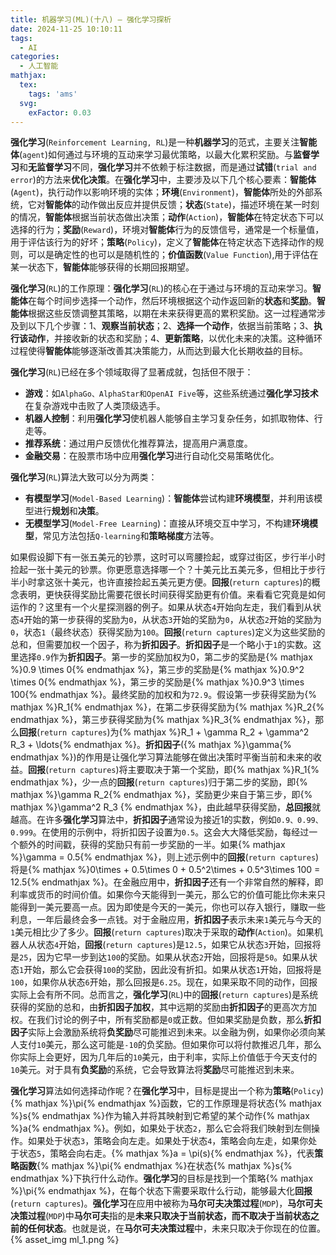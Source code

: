 ```yaml
---
title: 机器学习(ML)(十八) — 强化学习探析
date: 2024-11-25 10:10:11
tags:
  - AI
categories:
  - 人工智能
mathjax:
  tex:
    tags: 'ams'
  svg:
    exFactor: 0.03
---
```


**强化学习**(`Reinforcement Learning, RL`)是一种**机器学习**的范式，主要关注**智能体**(`agent`)如何通过与环境的互动来学习最优策略，以最大化累积奖励。与**监督学习**和**无监督学习**不同，**强化学习**并不依赖于标注数据，而是通过**试错**(`trial and error`)的方法来**优化决策**。在**强化学习**中，主要涉及以下几个核心要素：**智能体**(`Agent`)，执行动作以影响环境的实体；**环境**(`Environment`)，**智能体**所处的外部系统，它对**智能体**的动作做出反应并提供反馈；**状态**(`State`)，描述环境在某一时刻的情况，**智能体**根据当前状态做出决策；**动作**(`Action`)，**智能体**在特定状态下可以选择的行为；**奖励**(`Reward`)，环境对**智能体**行为的反馈信号，通常是一个标量值，用于评估该行为的好坏；**策略**(`Policy`)，定义了**智能体**在特定状态下选择动作的规则，可以是确定性的也可以是随机性的；**价值函数**(`Value Function`),用于评估在某一状态下，**智能体**能够获得的长期回报期望。
<!-- more -->

**强化学习**(`RL`)的工作原理：**强化学习**(`RL`)的核心在于通过与环境的互动来学习。**智能体**在每个时间步选择一个动作，然后环境根据这个动作返回新的**状态**和**奖励**。**智能体**根据这些反馈调整其策略，以期在未来获得更高的累积奖励。这一过程通常涉及到以下几个步骤：1、**观察当前状态**；2、**选择一个动作**，依据当前策略；3、**执行该动作**，并接收新的状态和奖励；4、**更新策略**，以优化未来的决策。这种循环过程使得**智能体**能够逐渐改善其决策能力，从而达到最大化长期收益的目标。

**强化学习**(`RL`)已经在多个领域取得了显著成就，包括但不限于：
- **游戏**：如`AlphaGo、AlphaStar和OpenAI Five`等，这些系统通过**强化学习技术**在复杂游戏中击败了人类顶级选手。
- **机器人控制**：利用**强化学习**使机器人能够自主学习复杂任务，如抓取物体、行走等。
- **推荐系统**：通过用户反馈优化推荐算法，提高用户满意度。
- **金融交易**：在股票市场中应用**强化学习**进行自动化交易策略优化。

**强化学习**(`RL`)算法大致可以分为两类：
- **有模型学习**(`Model-Based Learning`)：**智能体**尝试构建**环境模型**，并利用该模型进行**规划**和**决策**。
- **无模型学习**(`Model-Free Learning`)：直接从环境交互中学习，不构建**环境模型**，常见方法包括`Q-learning`和**策略梯度**方法等。

如果假设脚下有一张五美元的钞票，这时可以弯腰捡起，或穿过街区，步行半小时捡起一张十美元的钞票。你更愿意选择哪一个？十美元比五美元多，但相比于步行半小时拿这张十美元，也许直接捡起五美元更方便。**回报**(`return captures`)的概念表明，更快获得奖励比需要花很长时间获得奖励更有价值。来看看它究竟是如何运作的？这里有一个火星探测器的例子。如果从状态`4`开始向左走，我们看到从状态`4`开始的第一步获得的奖励为`0`，从状态`3`开始的奖励为`0`，从状态`2`开始的奖励为`0`，状态`1`（最终状态）获得奖励为`100`。**回报**(`return captures`)定义为这些奖励的总和，但需要加权一个因子，称为**折扣因子**。**折扣因子**是一个略小于`1`的实数。这里选择`0.9`作为**折扣因子**。第一步的奖励加权为0，第二步的奖励是{% mathjax %}0.9 \times 0{% endmathjax %}，第三步的奖励是{% mathjax %}0.9^2 \times 0{% endmathjax %}，第三步的奖励是{% mathjax %}0.9^3 \times 100{% endmathjax %}。最终奖励的加权和为`72.9`。假设第一步获得奖励为{% mathjax %}R_1{% endmathjax %}，在第二步获得奖励为{% mathjax %}R_2{% endmathjax %}，第三步获得奖励为{% mathjax %}R_3{% endmathjax %}，那么**回报**(`return captures`)为{% mathjax %}R_1 + \gamma R_2 + \gamma^2 R_3 + \ldots{% endmathjax %}。**折扣因子**({% mathjax %}\gamma{% endmathjax %})的作用是让强化学习算法能够在做出决策时平衡当前和未来的收益。**回报**(`return captures`)将主要取决于第一个奖励，即{% mathjax %}R_1{% endmathjax %}，少一点的**回报**(`return captures`)归于第二步的奖励，即{% mathjax %}\gamma R_2{% endmathjax %}，奖励更少来自于第三步，即{% mathjax %}\gamma^2 R_3 {% endmathjax %}，由此越早获得奖励，**总回报**就越高。在许多**强化学习**算法中，**折扣因子**通常设为接近1的实数，例如`0.9、0.99、0.999`。在使用的示例中，将折扣因子设置为`0.5`。这会大大降低奖励，每经过一个额外的时间戳，获得的奖励只有前一步奖励的一半。如果{% mathjax %}\gamma = 0.5{% endmathjax %}，则上述示例中的**回报**(`return captures`)将是{% mathjax %}0\times + 0.5\times 0 + 0.5^2\times + 0.5^3\times 100 = 12.5{% endmathjax %}。在金融应用中，**折扣因子**还有一个非常自然的解释，即利率或货币的时间价值。如果你今天能得到一美元，那么它的价值可能比你未来只能得到一美元要高一点。因为即使是今天的一美元，你也可以存入银行，赚取一些利息，一年后最终会多一点钱。对于金融应用，**折扣因子**表示未来`1`美元与今天的`1`美元相比少了多少。**回报**(`return captures`)取决于采取的**动作**(`Action`)。如果机器人从状态`4`开始，**回报**(`return captures`)是`12.5`，如果它从状态`3`开始，回报将是`25`，因为它早一步到达`100`的奖励。如果从状态`2`开始，回报将是`50`。如果从状态`1`开始，那么它会获得`100`的奖励，因此没有折扣。如果从状态`1`开始，回报将是`100`，如果你从状态`6`开始，那么回报是`6.25`。现在，如果采取不同的动作，回报实际上会有所不同。总而言之，**强化学习**(`RL`)中的**回报**(`return captures`)是系统获得的奖励的总和，由**折扣因子加权**，其中远期的奖励由**折扣因子**的更高次方加权。在我们讨论的例子中，所有奖励都是`0`或正数。但如果奖励是负数，那么**折扣因子**实际上会激励系统将**负奖励**尽可能推迟到未来。以金融为例，如果你必须向某人支付`10`美元，那么这可能是`-10`的负奖励。但如果你可以将付款推迟几年，那么你实际上会更好，因为几年后的`10`美元，由于利率，实际上价值低于今天支付的`10`美元。对于具有**负奖励**的系统，它会导致算法将**奖励**尽可能推迟到未来。

**强化学习**算法如何选择动作呢？在**强化学习**中，目标是提出一个称为**策略**(`Policy`){% mathjax %}\pi{% endmathjax %}函数，它的工作原理是将状态{% mathjax %}s{% endmathjax %}作为输入并将其映射到它希望的某个动作{% mathjax %}a{% endmathjax %}。例如，如果处于状态`2`，那么它会将我们映射到左侧操作。如果处于状态`3`，策略会向左走。如果处于状态`4`，策略会向左走，如果你处于状态`5`，策略会向右走。{% mathjax %}a = \pi(s){% endmathjax %}，代表**策略函数**{% mathjax %}\pi{% endmathjax %}在状态{% mathjax %}s{% endmathjax %}下执行什么动作。**强化学习**的目标是找到一个策略{% mathjax %}\pi{% endmathjax %}，在每个状态下需要采取什么行动，能够最大化**回报**(`return captures`)。**强化学习**在应用中被称为**马尔可夫决策过程**(`MDP`)，**马尔可夫决策过程**(`MDP`)中**马尔可夫**指的是**未来只取决于当前状态，而不取决于当前状态之前的任何状态**。也就是说，在**马尔可夫决策过程**中，未来只取决于你现在的位置。
{% asset_img ml_1.png %}



